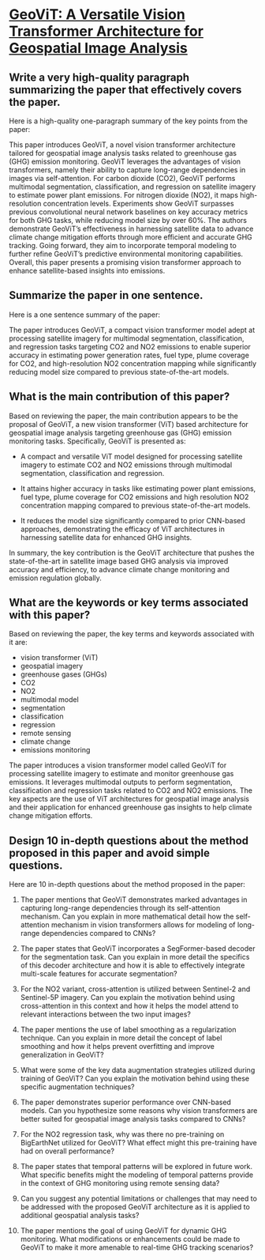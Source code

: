 # [GeoViT: A Versatile Vision Transformer Architecture for Geospatial Image   Analysis](https://arxiv.org/abs/2311.14301)

## Write a very high-quality paragraph summarizing the paper that effectively covers the paper.

 Here is a high-quality one-paragraph summary of the key points from the paper:

This paper introduces GeoViT, a novel vision transformer architecture tailored for geospatial image analysis tasks related to greenhouse gas (GHG) emission monitoring. GeoViT leverages the advantages of vision transformers, namely their ability to capture long-range dependencies in images via self-attention. For carbon dioxide (CO2), GeoViT performs multimodal segmentation, classification, and regression on satellite imagery to estimate power plant emissions. For nitrogen dioxide (NO2), it maps high-resolution concentration levels. Experiments show GeoViT surpasses previous convolutional neural network baselines on key accuracy metrics for both GHG tasks, while reducing model size by over 60%. The authors demonstrate GeoViT’s effectiveness in harnessing satellite data to advance climate change mitigation efforts through more efficient and accurate GHG tracking. Going forward, they aim to incorporate temporal modeling to further refine GeoViT’s predictive environmental monitoring capabilities. Overall, this paper presents a promising vision transformer approach to enhance satellite-based insights into emissions.


## Summarize the paper in one sentence.

 Here is a one sentence summary of the paper:

The paper introduces GeoViT, a compact vision transformer model adept at processing satellite imagery for multimodal segmentation, classification, and regression tasks targeting CO2 and NO2 emissions to enable superior accuracy in estimating power generation rates, fuel type, plume coverage for CO2, and high-resolution NO2 concentration mapping while significantly reducing model size compared to previous state-of-the-art models.


## What is the main contribution of this paper?

 Based on reviewing the paper, the main contribution appears to be the proposal of GeoViT, a new vision transformer (ViT) based architecture for geospatial image analysis targeting greenhouse gas (GHG) emission monitoring tasks. Specifically, GeoViT is presented as:

- A compact and versatile ViT model designed for processing satellite imagery to estimate CO2 and NO2 emissions through multimodal segmentation, classification and regression. 

- It attains higher accuracy in tasks like estimating power plant emissions, fuel type, plume coverage for CO2 emissions and high resolution NO2 concentration mapping compared to previous state-of-the-art models.

- It reduces the model size significantly compared to prior CNN-based approaches, demonstrating the efficacy of ViT architectures in harnessing satellite data for enhanced GHG insights.

In summary, the key contribution is the GeoViT architecture that pushes the state-of-the-art in satellite image based GHG analysis via improved accuracy and efficiency, to advance climate change monitoring and emission regulation globally.


## What are the keywords or key terms associated with this paper?

 Based on reviewing the paper, the key terms and keywords associated with it are:

- vision transformer (ViT)
- geospatial imagery
- greenhouse gases (GHGs) 
- CO2
- NO2
- multimodal model
- segmentation
- classification
- regression
- remote sensing
- climate change
- emissions monitoring

The paper introduces a vision transformer model called GeoViT for processing satellite imagery to estimate and monitor greenhouse gas emissions. It leverages multimodal outputs to perform segmentation, classification and regression tasks related to CO2 and NO2 emissions. The key aspects are the use of ViT architectures for geospatial image analysis and their application for enhanced greenhouse gas insights to help climate change mitigation efforts.


## Design 10 in-depth questions about the method proposed in this paper and avoid simple questions.

 Here are 10 in-depth questions about the method proposed in the paper:

1. The paper mentions that GeoViT demonstrates marked advantages in capturing long-range dependencies through its self-attention mechanism. Can you explain in more mathematical detail how the self-attention mechanism in vision transformers allows for modeling of long-range dependencies compared to CNNs?

2. The paper states that GeoViT incorporates a SegFormer-based decoder for the segmentation task. Can you explain in more detail the specifics of this decoder architecture and how it is able to effectively integrate multi-scale features for accurate segmentation? 

3. For the NO2 variant, cross-attention is utilized between Sentinel-2 and Sentinel-5P imagery. Can you explain the motivation behind using cross-attention in this context and how it helps the model attend to relevant interactions between the two input images?

4. The paper mentions the use of label smoothing as a regularization technique. Can you explain in more detail the concept of label smoothing and how it helps prevent overfitting and improve generalization in GeoViT?

5. What were some of the key data augmentation strategies utilized during training of GeoViT? Can you explain the motivation behind using these specific augmentation techniques?

6. The paper demonstrates superior performance over CNN-based models. Can you hypothesize some reasons why vision transformers are better suited for geospatial image analysis tasks compared to CNNs? 

7. For the NO2 regression task, why was there no pre-training on BigEarthNet utilized for GeoViT? What effect might this pre-training have had on overall performance?

8. The paper states that temporal patterns will be explored in future work. What specific benefits might the modeling of temporal patterns provide in the context of GHG monitoring using remote sensing data?

9. Can you suggest any potential limitations or challenges that may need to be addressed with the proposed GeoViT architecture as it is applied to additional geospatial analysis tasks?

10. The paper mentions the goal of using GeoViT for dynamic GHG monitoring. What modifications or enhancements could be made to GeoViT to make it more amenable to real-time GHG tracking scenarios?
